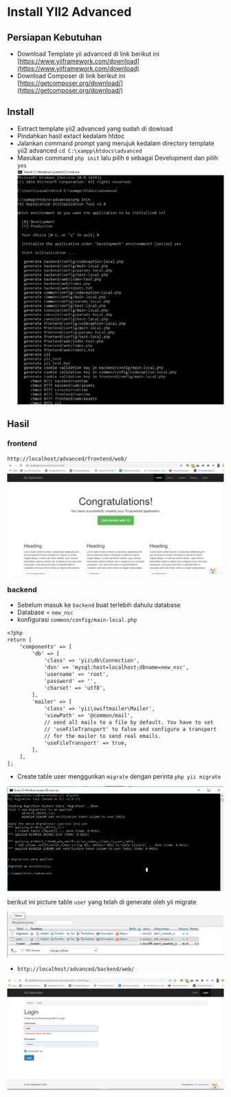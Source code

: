 # Install YII2 Advanced

## Persiapan Kebutuhan

* Download Template yii advanced di link berikut ini [https://www.yiiframework.com/download](https://www.yiiframework.com/download)
* Download Composer di link berikut ini [https://getcomposer.org/download/](https://getcomposer.org/download/)

## Install

* Extract template yii2 advanced yang sudah di dowload
* Pindahkan hasil extact kedalam htdoc
* Jalankan command prompt yang merujuk kedalam directory template yii2 advanced `cd C:\xampp\htdocs\advanced`
* Masukan command `php init` lalu pilih `0` sebagai Development dan pilih `yes`
![cmd](asset/cmd.PNG) 

## Hasil

### frontend

`http://localhost/advanced/frontend/web/`
![frontend](asset/fron.PNG)

### backend

* Sebelum masuk ke `backend` buat terlebih dahulu database
* Database = `new_nsc`
* konfigurasi `common/config/main-local.php`
```
<?php
return [
    'components' => [
        'db' => [
            'class' => 'yii\db\Connection',
            'dsn' => 'mysql:host=localhost;dbname=new_nsc',
            'username' => 'root',
            'password' => '',
            'charset' => 'utf8',
        ],
        'mailer' => [
            'class' => 'yii\swiftmailer\Mailer',
            'viewPath' => '@common/mail',
            // send all mails to a file by default. You have to set
            // 'useFileTransport' to false and configure a transport
            // for the mailer to send real emails.
            'useFileTransport' => true,
        ],
    ],
];

```
* Create table user menggunkan `migrate` dengan perinta `php yii migrate`

![migrate](asset/migrate.PNG)

berikut ini picture table `user` yang telah di generate oleh yii migrate

![migrate](asset/tbl_migrate.PNG)

* `http://localhost/advanced/backend/web/`

![back](asset/backend.PNG)
